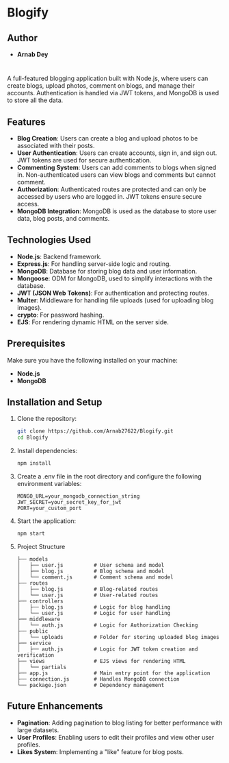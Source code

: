 # Blogify

## Author
- **Arnab Dey**
#
A full-featured blogging application built with Node.js, where users can create blogs, upload photos, comment on blogs, and manage their accounts. Authentication is handled via JWT tokens, and MongoDB is used to store all the data.

## Features

- **Blog Creation**: Users can create a blog and upload photos to be associated with their posts.
- **User Authentication**: Users can create accounts, sign in, and sign out. JWT tokens are used for secure authentication.
- **Commenting System**: Users can add comments to blogs when signed in. Non-authenticated users can view blogs and comments but cannot comment.
- **Authorization**: Authenticated routes are protected and can only be accessed by users who are logged in. JWT tokens ensure secure access.
- **MongoDB Integration**: MongoDB is used as the database to store user data, blog posts, and comments.
  
## Technologies Used

- **Node.js**: Backend framework.
- **Express.js**: For handling server-side logic and routing.
- **MongoDB**: Database for storing blog data and user information.
- **Mongoose**: ODM for MongoDB, used to simplify interactions with the database.
- **JWT (JSON Web Tokens)**: For authentication and protecting routes.
- **Multer**: Middleware for handling file uploads (used for uploading blog images).
- **crypto**: For password hashing.
- **EJS**: For rendering dynamic HTML on the server side.

## Prerequisites

Make sure you have the following installed on your machine:

- **Node.js**
- **MongoDB**

## Installation and Setup

1. Clone the repository:
   ```bash
   git clone https://github.com/Arnab27622/Blogify.git
   cd Blogify
2. Install dependencies:
   ```bash
   npm install
3. Create a .env file in the root directory and configure the following environment variables:
   ```
   MONGO_URL=your_mongodb_connection_string
   JWT_SECRET=your_secret_key_for_jwt
   PORT=your_custom_port
4. Start the application:
   ```bash
   npm start
5. Project Structure
   ```
   ├── models
   │   ├── user.js          # User schema and model
   │   ├── blog.js          # Blog schema and model
   │   └── comment.js       # Comment schema and model
   ├── routes
   │   ├── blog.js          # Blog-related routes
   │   └── user.js          # User-related routes
   ├── controllers
   │   ├── blog.js          # Logic for blog handling
   │   └── user.js          # Logic for user handling
   ├── middleware
   │   └── auth.js          # Logic for Authorization Checking
   ├── public
   │   └── uploads          # Folder for storing uploaded blog images
   ├── service
   │   ├── auth.js          # Logic for JWT token creation and verification
   ├── views                # EJS views for rendering HTML
   │   └── partials         
   ├── app.js               # Main entry point for the application
   ├── connection.js        # Handles MongoDB connection
   └── package.json         # Dependency management

## Future Enhancements
- **Pagination**: Adding pagination to blog listing for better performance with large datasets.<br>
- **User Profiles**: Enabling users to edit their profiles and view other user profiles.<br>
- **Likes System**: Implementing a "like" feature for blog posts.
